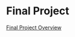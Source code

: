 # Final Project
[Final Project Overview](https://github.com/cu-ecen-aeld/final-project-ojibreen/wiki/Final-Project-Overview)

